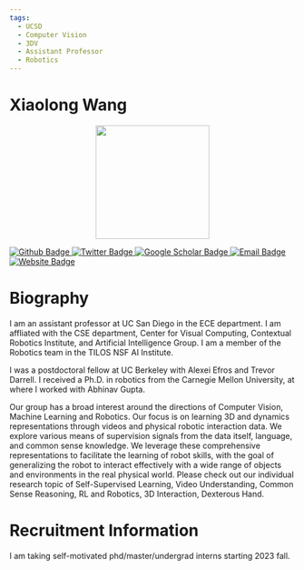 ```yaml
---
tags:
  - UCSD
  - Computer Vision
  - 3DV
  - Assistant Professor
  - Robotics
---
```


# Xiaolong Wang

<div style="display: flex; justify-content: center;">
  <img src="https://xiaolonw.github.io/static/profile.jpg" alt="" width="200"/>
</div>

<p align="left">
  <a href="https://github.com/xiaolonw">
    <img src="https://img.shields.io/badge/Github-white?logo=github&logoColor=black&cacheSeconds=1" alt="Github Badge"/>
  </a>
  <a href="https://twitter.com/">
    <img src="https://img.shields.io/badge/Twitter-white?logo=twitter&logoColor=blue&cacheSeconds=1" alt="Twitter Badge"/>
  </a>
  <a href="https://scholar.google.com/citations?user=Y8O9N_0AAAAJ&hl=en">
    <img src="https://img.shields.io/badge/GoogleScholar-white?logo=googlescholar&logoColor=blue&cacheSeconds=1" alt="Google Scholar Badge"/>
  </a>
  <a href="mailto:xiw@ucsd.edu.cn">
    <img src="https://img.shields.io/badge/Email-white?logo=gmail&logoColor=blue" alt="Email Badge"/>
  </a>
  <a href="https://xiaolonw.github.io/">
  <img src="https://img.shields.io/badge/website-white?logo=wordpress&logoColor=blue" alt="Website Badge"/>
  </a>
</p>

# Biography

I am an assistant professor at UC San Diego in the ECE department. I am affliated with the CSE department, Center for Visual Computing, Contextual Robotics Institute, and Artificial Intelligence Group. I am a member of the Robotics team in the TILOS NSF AI Institute.

I was a postdoctoral fellow at UC Berkeley with Alexei Efros and Trevor Darrell. I received a Ph.D. in robotics from the Carnegie Mellon University, at where I worked with Abhinav Gupta.

Our group has a broad interest around the directions of Computer Vision, Machine Learning and Robotics. Our focus is on learning 3D and dynamics representations through videos and physical robotic interaction data. We explore various means of supervision signals from the data itself, language, and common sense knowledge. We leverage these comprehensive representations to facilitate the learning of robot skills, with the goal of generalizing the robot to interact effectively with a wide range of objects and environments in the real physical world. Please check out our individual research topic of Self-Supervised Learning, Video Understanding, Common Sense Reasoning, RL and Robotics, 3D Interaction, Dexterous Hand.

# Recruitment Information

I am taking self-motivated phd/master/undergrad interns starting 2023 fall.



